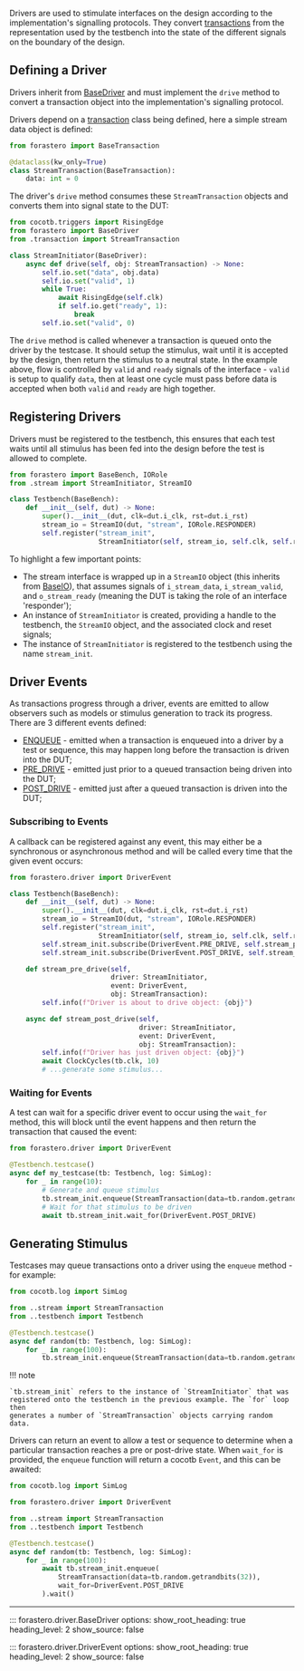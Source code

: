 Drivers are used to stimulate interfaces on the design according to the
implementation's signalling protocols. They convert [transactions](./transaction.md)
from the representation used by the testbench into the state of the different
signals on the boundary of the design.

## Defining a Driver

Drivers inherit from [BaseDriver](#forastero.driver.BaseDriver) and must
implement the `drive` method to convert a transaction object into the
implementation's signalling protocol.

Drivers depend on a [transaction](./transaction.md) class being defined, here a
simple stream data object is defined:

```python title="tb/stream/transaction.py"
from forastero import BaseTransaction

@dataclass(kw_only=True)
class StreamTransaction(BaseTransaction):
    data: int = 0
```

The driver's `drive` method consumes these `StreamTransaction` objects and
converts them into signal state to the DUT:

```python title="tb/stream/initiator.py"
from cocotb.triggers import RisingEdge
from forastero import BaseDriver
from .transaction import StreamTransaction

class StreamInitiator(BaseDriver):
    async def drive(self, obj: StreamTransaction) -> None:
        self.io.set("data", obj.data)
        self.io.set("valid", 1)
        while True:
            await RisingEdge(self.clk)
            if self.io.get("ready", 1):
                break
        self.io.set("valid", 0)
```

The `drive` method is called whenever a transaction is queued onto the driver by
the testcase. It should setup the stimulus, wait until it is accepted by the
design, then return the stimulus to a neutral state. In the example above, flow
is controlled by `valid` and `ready` signals of the interface - `valid` is
setup to qualify `data`, then at least one cycle must pass before data is
accepted when both `valid` and `ready` are high together.

## Registering Drivers

Drivers must be registered to the testbench, this ensures that each test waits
until all stimulus has been fed into the design before the test is allowed to
complete.

```python title="tb/testbench.py"
from forastero import BaseBench, IORole
from .stream import StreamInitiator, StreamIO

class Testbench(BaseBench):
    def __init__(self, dut) -> None:
        super().__init__(dut, clk=dut.i_clk, rst=dut.i_rst)
        stream_io = StreamIO(dut, "stream", IORole.RESPONDER)
        self.register("stream_init",
                      StreamInitiator(self, stream_io, self.clk, self.rst))
```

To highlight a few important points:

 * The stream interface is wrapped up in a `StreamIO` object (this inherits
   from [BaseIO](./io.md)), that assumes signals of `i_stream_data`,
   `i_stream_valid`, and `o_stream_ready` (meaning the DUT is taking the role
   of an interface 'responder');
 * An instance of `StreamInitiator` is created, providing a handle to the
   testbench, the `StreamIO` object, and the associated clock and reset signals;
 * The instance of `StreamInitiator` is registered to the testbench using the
   name `stream_init`.

## Driver Events

As transactions progress through a driver, events are emitted to allow observers
such as models or stimulus generation to track its progress. There are 3 different
events defined:

 * [ENQUEUE](#forastero.driver.DriverEvent.ENQUEUE) - emitted when a transaction
   is enqueued into a driver by a test or sequence, this may happen long before
   the transaction is driven into the DUT;
 * [PRE_DRIVE](#forastero.driver.DriverEvent.PRE_DRIVE) - emitted just prior to a
   queued transaction being driven into the DUT;
 * [POST_DRIVE](#forastero.driver.DriverEvent.POST_DRIVE) - emitted just after a
   queued transaction is driven into the DUT;

### Subscribing to Events

A callback can be registered against any event, this may either be a synchronous
or asynchronous method and will be called every time that the given event occurs:

```python
from forastero.driver import DriverEvent

class Testbench(BaseBench):
    def __init__(self, dut) -> None:
        super().__init__(dut, clk=dut.i_clk, rst=dut.i_rst)
        stream_io = StreamIO(dut, "stream", IORole.RESPONDER)
        self.register("stream_init",
                      StreamInitiator(self, stream_io, self.clk, self.rst))
        self.stream_init.subscribe(DriverEvent.PRE_DRIVE, self.stream_pre_drive)
        self.stream_init.subscribe(DriverEvent.POST_DRIVE, self.stream_post_drive)

    def stream_pre_drive(self,
                         driver: StreamInitiator,
                         event: DriverEvent,
                         obj: StreamTransaction):
        self.info(f"Driver is about to drive object: {obj}")

    async def stream_post_drive(self,
                                driver: StreamInitiator,
                                event: DriverEvent,
                                obj: StreamTransaction):
        self.info(f"Driver has just driven object: {obj}")
        await ClockCycles(tb.clk, 10)
        # ...generate some stimulus...
```

### Waiting for Events

A test can wait for a specific driver event to occur using the `wait_for` method,
this will block until the event happens and then return the transaction that
caused the event:

```python
from forastero.driver import DriverEvent

@Testbench.testcase()
async def my_testcase(tb: Testbench, log: SimLog):
    for _ in range(10):
        # Generate and queue stimulus
        tb.stream_init.enqueue(StreamTransaction(data=tb.random.getrandbits(32)))
        # Wait for that stimulus to be driven
        await tb.stream_init.wait_for(DriverEvent.POST_DRIVE)
```

## Generating Stimulus

Testcases may queue transactions onto a driver using the `enqueue` method - for
example:

```python title="tb/testcases/random.py"
from cocotb.log import SimLog

from ..stream import StreamTransaction
from ..testbench import Testbench

@Testbench.testcase()
async def random(tb: Testbench, log: SimLog):
    for _ in range(100):
        tb.stream_init.enqueue(StreamTransaction(data=tb.random.getrandbits(32)))
```

!!! note

    `tb.stream_init` refers to the instance of `StreamInitiator` that was
    registered onto the testbench in the previous example. The `for` loop then
    generates a number of `StreamTransaction` objects carrying random data.

Drivers can return an event to allow a test or sequence to determine when a
particular transaction reaches a pre or post-drive state. When `wait_for` is
provided, the `enqueue` function will return a cocotb `Event`, and this can be
awaited:

```python title="tb/testcases/random.py"
from cocotb.log import SimLog

from forastero.driver import DriverEvent

from ..stream import StreamTransaction
from ..testbench import Testbench

@Testbench.testcase()
async def random(tb: Testbench, log: SimLog):
    for _ in range(100):
        await tb.stream_init.enqueue(
            StreamTransaction(data=tb.random.getrandbits(32)),
            wait_for=DriverEvent.POST_DRIVE
        ).wait()
```

---

::: forastero.driver.BaseDriver
    options:
      show_root_heading: true
      heading_level: 2
      show_source: false

::: forastero.driver.DriverEvent
    options:
      show_root_heading: true
      heading_level: 2
      show_source: false
